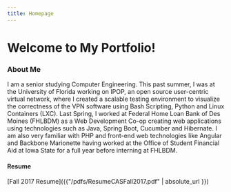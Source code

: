 ```yaml
---
title: Homepage
---
```

# Welcome to My Portfolio!
### About Me
I am a senior studying Computer Engineering. This past summer, I was at the
University of Florida working on IPOP, an open source user-centric virtual network, where I created a scalable testing environment to visualize the correctness of the VPN software using Bash Scripting, Python and Linux Containers (LXC). Last Spring, I worked at Federal Home Loan Bank of Des Moines (FHLBDM) as a Web Development Co-op creating web applications using technologies such as Java, Spring Boot, Cucumber and Hibernate. I am also very familiar with PHP and front-end web technologies like Angular and Backbone Marionette having worked at the Office of Student Financial Aid at Iowa State for a full year before interning at FHLBDM.
#### Resume
[Fall 2017 Resume]({{"/pdfs/ResumeCASFall2017.pdf" | absolute_url }})
